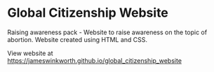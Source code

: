 # Global Citizenship Website
Raising awareness pack - Website to raise awareness on the topic of abortion.
Website created using HTML and CSS.

View website at <https://jameswinkworth.github.io/global_citizenship_website>
